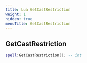 ```yaml
---
title: Lua GetCastRestriction
weight: 1
hidden: true
menuTitle: GetCastRestriction
---
```

## GetCastRestriction
```lua
spell:GetCastRestriction(); -- int
```